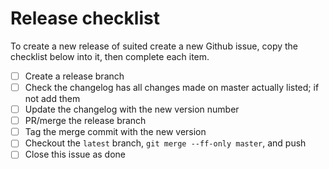 # Release checklist

To create a new release of suited create a new Github issue, copy the
checklist below into it, then complete each item.

- [ ] Create a release branch
- [ ] Check the changelog has all changes made on master actually listed;
      if not add them
- [ ] Update the changelog with the new version number
- [ ] PR/merge the release branch
- [ ] Tag the merge commit with the new version
- [ ] Checkout the `latest` branch, `git merge --ff-only master`, and push
- [ ] Close this issue as done
